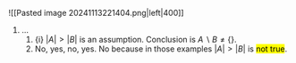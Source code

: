 ![[Pasted image 20241113221404.png|left|400]]
1. ...
	1. {i} $|A|>|B|$ is an assumption. Conclusion is $A\backslash B \neq \{\}$.
	2. No, yes, no, yes. No because in those examples $|A|>|B|$ is <mark class="hltr-red">not true</mark>.